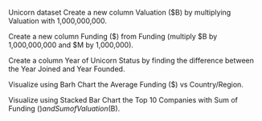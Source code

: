 Unicorn dataset
Create a new column Valuation ($B) by multiplying Valuation with 1,000,000,000.

Create a new column Funding ($) from Funding (multiply $B by 1,000,000,000 and $M by 1,000,000).

Create a column Year of Unicorn Status by finding the difference between the Year Joined and Year Founded. 

Visualize using Barh Chart the Average Funding ($) vs Country/Region.

Visualize using Stacked Bar Chart the Top 10 Companies with Sum of Funding ($) and Sum of Valuation ($B). 

